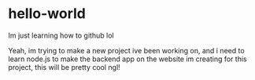 # hello-world
Im just learning how to github lol

Yeah, im trying to make a new project ive been working on,
and i need to learn node.js to make the backend app on
the website im creating for this project, this will be
pretty cool ngl!
